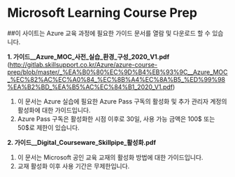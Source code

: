 # Microsoft Learning Course Prep

##이 사이트는 Azure 교육 과정에 필요한 가이드 문서를 열람 및 다운로드 할 수 있습니다.

**1. 가이드__Azure_MOC_사전_실습_환경_구성_2020_V1.pdf** (http://gitlab.skillsupport.co.kr/Azure/azure-course-prep/blob/master/_%EA%B0%80%EC%9D%B4%EB%93%9C__Azure_MOC_%EC%82%AC%EC%A0%84_%EC%8B%A4%EC%8A%B5_%ED%99%98%EA%B2%BD_%EA%B5%AC%EC%84%B1_2020_V1.pdf)
1.  이 문서는 Azure 실습에 필요한 Azure Pass 구독의 활성화 및 추가 관리자 계정의 활성화에 대한 가이드입니다.
1. Azure Pass 구독은 활성화한 시점 이후로 30일, 사용 가능 금액은 100$ 또는 50$로 제한이 있습니다.

**2. 가이드__Digital_Courseware_Skillpipe_활성화.pdf**

1. 이 문서는 Microsoft 공인 교육 교재의 활성화 방법에 대한 가이드입니다.
1. 교재 활성화 이후 사용 기간은 무제한입니다.
